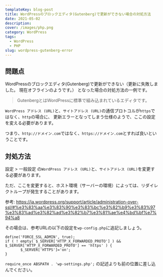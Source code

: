 ```yaml
---
templateKey: blog-post
title: WordPressのブロックエディタ(Gutenberg)で更新ができない場合の対処方法
date: 2021-05-02
description:
cover: /images/php.png
category: WordPress
tags:
  - WordPress
  - PHP
slug: wordpress-gutenberg-error
---
```


## 問題点

WordPressのブロックエディタ(Gutenberg)で更新ができない（更新に失敗しました。 現在オフラインのようです。）
となった場合の対処方法の一例です。

> GutenbergとはWordPressに標準で組み込まれているエディタです。

`WordPress アドレス (URL)`と、`サイトアドレス (URL)`の通信プロトコルが`https`ではなく、`http`の場合に、
更新エラーとなってしまう仕様のようで、ここの設定を変える必要があります。

つまり、`http://ドメイン.com`ではなく、`https://ドメイン.com`とすれば良いということです。

## 対処方法

設定 > 一般設定 の`WordPress アドレス (URL)`と、`サイトアドレス (URL)`を変更する必要があります。

ただ、ここを変更すると、ホスト環境（サーバーの環境）によっては、リダイレクトループが発生することがあります。

参考: <https://ja.wordpress.org/support/article/administration-over-ssl/#%e3%83%aa%e3%83%90%e3%83%bc%e3%82%b9%e3%83%97%e3%83%ad%e3%82%ad%e3%82%b7%e3%81%ae%e4%bd%bf%e7%94%a8>

その場合は、参考URLの以下の設定を`wp-config.php`に追記しましょう。

```injectablephp
define('FORCE_SSL_ADMIN', true);
if ( ! empty( $_SERVER['HTTP_X_FORWARDED_PROTO'] ) && $_SERVER['HTTP_X_FORWARDED_PROTO'] == 'https' ) {
       $_SERVER['HTTPS']='on';
}
```

`require_once ABSPATH . 'wp-settings.php';`
の記述よりも前の位置に差し込んでください。
